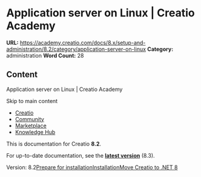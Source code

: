 # Application server on Linux | Creatio Academy

**URL:**
https://academy.creatio.com/docs/8.x/setup-and-administration/8.2/category/application-server-on-linux
**Category:** administration **Word Count:** 28

## Content

Application server on Linux | Creatio Academy

Skip to main content

- [Creatio](https://www.creatio.com/)
- [Community](https://community.creatio.com/)
- [Marketplace](https://marketplace.creatio.com/)
- [Knowledge Hub](https://knowledge-hub.creatio.com/)

This is documentation for Creatio **8.2**.

For up-to-date documentation, see the
**[latest version](/docs/8.x/setup-and-administration/category/application-server-on-linux)**
(8.3).

Version:
8.2[Prepare for installation](/docs/8.x/setup-and-administration/8.2/on-site-deployment/application-server-on-linux/prepare-creatio-net-setup-files-on-linux)[Installation](/docs/8.x/setup-and-administration/8.2/on-site-deployment/application-server-on-linux/deploy-the-creatio-net-application-on-linux)[Move Creatio to .NET 8](/docs/8.x/setup-and-administration/8.2/on-site-deployment/application-server-on-linux/move-creatio-net-6-to-net-8)
